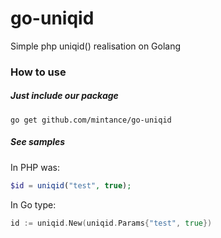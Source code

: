 # go-uniqid

Simple php uniqid() realisation on Golang

### How to use

##### Just include our package

```go get github.com/mintance/go-uniqid```

##### See samples

In PHP was:
```php
$id = uniqid("test", true);
```

In Go type:
```go
id := uniqid.New(uniqid.Params{"test", true})
```

